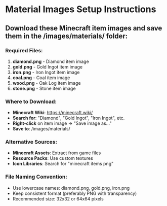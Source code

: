 # Material Images Setup Instructions

## Download these Minecraft item images and save them in the /images/materials/ folder:

### Required Files:
1. **diamond.png** - Diamond item image
2. **gold.png** - Gold Ingot item image  
3. **iron.png** - Iron Ingot item image
4. **coal.png** - Coal item image
5. **wood.png** - Oak Log item image
6. **stone.png** - Stone item image

### Where to Download:
- **Minecraft Wiki**: https://minecraft.wiki/
- **Search for**: "Diamond", "Gold Ingot", "Iron Ingot", etc.
- **Right-click** on item image → "Save image as..."
- **Save to**: /images/materials/

### Alternative Sources:
- **Minecraft Assets**: Extract from game files
- **Resource Packs**: Use custom textures
- **Icon Libraries**: Search for "minecraft items png"

### File Naming Convention:
- Use lowercase names: diamond.png, gold.png, iron.png
- Keep consistent format (preferably PNG with transparency)
- Recommended size: 32x32 or 64x64 pixels
